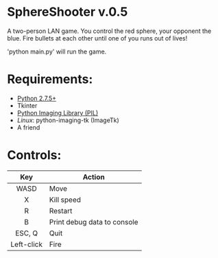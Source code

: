 SphereShooter v.0.5
=======

A two-person LAN game. You control the red sphere, your opponent the blue. Fire bullets at each other until one of you runs out of lives!

'python main.py' will run the game.

Requirements:
=====
- [Python 2.7.5+](http://www.python.org/download/releases/2.7.6/)
- Tkinter
- [Python Imaging Library (PIL)](https://developers.google.com/appengine/docs/python/images/installingPIL)
- *Linux*: python-imaging-tk (ImageTk)
- A friend

Controls:
======
| Key   | Action |
|:-----:|--------|
| WASD  | Move   |
| X     | Kill speed |
| R     | Restart|
| B     | Print debug data to console |
| ESC, Q| Quit   |
| Left-click | Fire |
